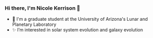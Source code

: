 ### Hi there, I'm Nicole Kerrison :wave:
- 🌵 I'm a graduate student at the University of Arizona's Lunar and Planetary Laboratory
- :sparkles: I’m interested in solar system evolution and galaxy evolution

<!---
nkerrison/nkerrison is a ✨ special ✨ repository because its `README.md` (this file) appears on your GitHub profile.
You can click the Preview link to take a look at your changes.
--->

